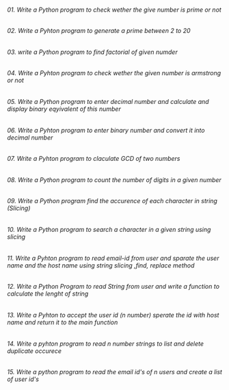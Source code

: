 ###### 01. Write a Python program to check wether the give number is prime or not
###### 02. Write a Pyhton program to generate a prime between 2 to 20
###### 03. write a Python program to find factorial of given numder
###### 04. Write a Pyhton program to check wether the given number is armstrong or not
###### 05. Write a Python program to enter decimal number and calculate and display binary eqyivalent of this number
###### 06. Write a Pyhton program to enter binary number and convert it into decimal number
###### 07. Write a Pyhton program to claculate GCD of two numbers
###### 08. Write a Python program to count the number of digits in a given number
###### 09. Write a Python program find the accurence of each character in string (Slicing)
###### 10. Write a Python program to search a character in a given string using slicing
###### 11. Write a Pyhton program to read email-id from user and sparate the user name and the host name using string slicing ,find, replace method
###### 12. Write a Python Program to read String from user and write a function to calculate the lenght of string
###### 13. Write a Pyhton to accept the user id (n number) sperate the id with host name and return it to the main function
###### 14. Write a pyhton program to read n number strings to list and delete duplicate occurece
###### 15. Write a python program to read the email id's of n users and create a list of user id's
